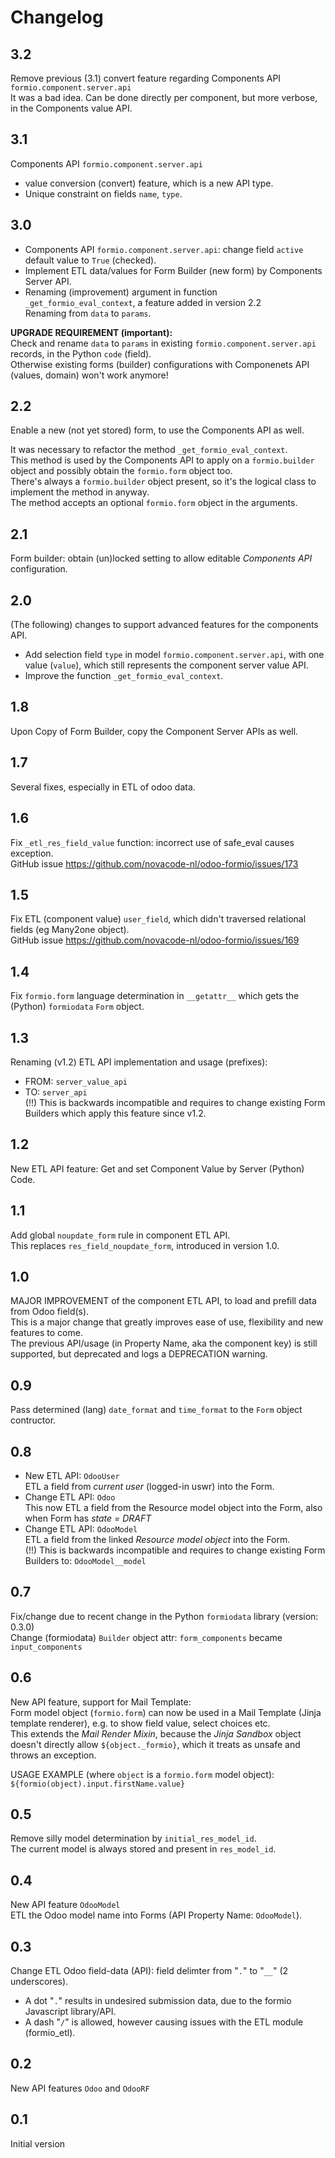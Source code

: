 # Changelog

## 3.2

Remove previous (3.1) convert feature regarding Components API `formio.component.server.api`\
It was a bad idea. Can be done directly per component, but more verbose, in the Components value API.

## 3.1

Components API `formio.component.server.api`
- value conversion (convert) feature, which is a new API type.
- Unique constraint on fields `name`, `type`.

## 3.0

- Components API `formio.component.server.api`: change field `active` default value to `True` (checked).
- Implement ETL data/values for Form Builder (new form) by Components Server API.
- Renaming (improvement) argument in function `_get_formio_eval_context`, a feature added in version 2.2\
  Renaming from `data` to `params`.

**UPGRADE REQUIREMENT (important):**\
Check and rename `data` to `params` in existing `formio.component.server.api` records, in the Python `code` (field).\
Otherwise existing forms (builder) configurations with Componenets API (values, domain) won't work anymore!

## 2.2

Enable a new (not yet stored) form, to use the Components API as well.

It was necessary to refactor the method `_get_formio_eval_context`.\
This method is used by the Components API to apply on a `formio.builder` object and possibly obtain the `formio.form` object too.\
There's always a `formio.builder` object present, so it's the logical class to implement the method in anyway.\
The method accepts an optional `formio.form` object in the arguments.

## 2.1

Form builder: obtain (un)locked setting to allow editable *Components API* configuration.

## 2.0

(The following) changes to support advanced features for the components API.
- Add selection field `type` in model `formio.component.server.api`, with one value (`value`), which still represents the component server value API.
- Improve the function `_get_formio_eval_context`.

## 1.8

Upon Copy of Form Builder, copy the Component Server APIs as well.

## 1.7

Several fixes, especially in ETL of odoo data.

## 1.6

Fix `_etl_res_field_value` function: incorrect use of safe_eval causes exception.\
GitHub issue https://github.com/novacode-nl/odoo-formio/issues/173

## 1.5

Fix ETL (component value) `user_field`, which didn't traversed relational fields (eg Many2one object).\
GitHub issue https://github.com/novacode-nl/odoo-formio/issues/169

## 1.4

Fix `formio.form` language determination in `__getattr__` which gets the (Python) `formiodata` `Form` object.

## 1.3

Renaming (v1.2) ETL API implementation and usage (prefixes):
- FROM: `server_value_api`
- TO: `server_api`\
(!!) This is backwards incompatible and requires to change existing Form Builders which apply this feature since v1.2.

## 1.2

New ETL API feature: Get and set Component Value by Server (Python) Code.

## 1.1

Add global `noupdate_form` rule in component ETL API.\
This replaces `res_field_noupdate_form`, introduced in version 1.0.

## 1.0

MAJOR IMPROVEMENT of the component ETL API, to load and prefill data from Odoo field(s).\
 This is a major change that greatly improves ease of use, flexibility and new features to come.\
The previous API/usage (in Property Name, aka the component key) is still supported, but deprecated and logs a DEPRECATION warning.

## 0.9

Pass determined (lang) `date_format` and `time_format` to the `Form` object contructor.

## 0.8

- New ETL API: `OdooUser`\
ETL a field from *current user* (logged-in uswr) into the Form.
- Change ETL API: `Odoo`\
This now ETL a field from the Resource model object into the Form, also when Form has *state = DRAFT*
- Change ETL API: `OdooModel`\
ETL a field from the linked *Resource model object* into the Form.\
(!!) This is backwards incompatible and requires to change existing Form Builders to: `OdooModel__model`

## 0.7

Fix/change due to recent change in the Python `formiodata` library (version: 0.3.0)\
Change (formiodata) `Builder` object attr: `form_components` became `input_components`

## 0.6

New API feature, support for Mail Template:\
Form model object (`formio.form`) can now be used in a Mail Template (Jinja template renderer), e.g. to show field value, select choices etc.\
This extends the *Mail Render Mixin*, because the *Jinja Sandbox* object doesn't directly allow `${object._formio}`, which it treats as unsafe and throws an exception.

USAGE EXAMPLE (where `object` is a `formio.form` model object):\
`${formio(object).input.firstName.value}`

## 0.5

Remove silly model determination by `initial_res_model_id`.\
The current model is always stored and present in `res_model_id`.

## 0.4

New API feature `OdooModel`\
ETL the Odoo model name into Forms (API Property Name: `OdooModel`).

## 0.3

Change ETL Odoo field-data (API): field delimter from "`.`" to "`__`" (2 underscores).
- A dot "`.`" results in undesired submission data, due to the formio Javascript library/API.
- A dash "`/`" is allowed, however causing issues with the ETL module (formio_etl).

## 0.2

New API features `Odoo` and `OdooRF`

## 0.1

Initial version
